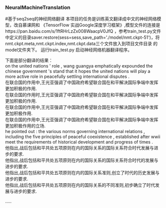 ### NeuralMachineTranslation
#基于seq2seq的神经网络翻译
  本项目的任务是训练英文翻译成中文的神经网络模型，改自慕课网和 《TensorFlow 实战Google深度学习框架》,模型文件的连接是https://pan.baidu.com/s/1ftRHrLzZx008WaacpV0JfQ
，参考train_test.py文件中定义的目录saver.restore(sess=sess,save_path='./model/nmt.ckpt-51')，将nmt.ckpt.meta,nmt.ckpt.index,nmt.ckpt.data三个文件放入到项目文件目录
的model文件夹下。
  运行train_test.py 启动神经网络机器翻译程序。
  
下面是部分翻译的结果：<br>
on the united nations ' role , wang guangya emphatically expounded the chinese government 's stand that it hopes the united nations will play a more active role in peacefully settling international disputes .<br>
在联合国的作用中,王光亚强调了中国政府希望联合国在和平解决国际争端中发挥更加积极的作用.</S><br>
在联合国的作用时,王光亚强调了中国政府希望联合国在和平解决国际争端中发挥更加积极的作用.</S><br>
在联合国的作用中,王光亚强调了中国政府希望联合国在和平解决国际争端中发挥更加积极作用.</S><br>
在联合国的作用中,王光亚强调了中国政府希望联合国在和平解决国际争端中发挥更加积极作用的立场.<br>
he pointed out : the various norms governing international relations , including the five principles of peaceful coexistence , established after wwii meet the requirements of historical development and progress of times .<br>
他指出,战后包括和平共处五项原则在内的国际关系的国际关系符合时代发展与进步的要求.</S><br>
他指出,战后包括和平共处五项原则在内的国际关系的国际关系符合时代的发展与进步的要求.</S><br>
他指出,战后包括和平共处五项原则在内的国际关系准则,创立了时代的历史发展与进步的要求.</S><br>
他指出,战后包括和平共处五项原则在内的国际关系的不同准则,初步确立了时代发展与进步的要求.</S><br>

.....
  

